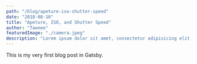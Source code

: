 ```yaml
---
path: "/blog/apeture-iso-shutter-speed"
date: "2018-08-10"
title: "Apeture, ISO, and Shutter Speed"
author: "Tawnee"
featuredImage: "./camera.jpeg"
description: "Lorem ipsum dolor sit amet, consectetur adipisicing elit, sed do eiusmod tempor incididunt ut labore et dolore magna aliqua."
---
```


This is my very first blog post in Gatsby.
